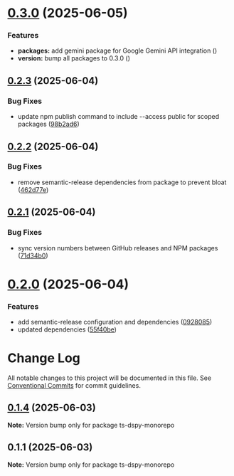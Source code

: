 # [0.3.0](https://github.com/ardada2468/LLMTypeSafe/compare/v0.2.3...v0.3.0) (2025-06-05)

### Features

* **packages:** add gemini package for Google Gemini API integration ([<commit-hash>](https://github.com/ardada2468/LLMTypeSafe/commit/<commit-hash>))
* **version:** bump all packages to 0.3.0 ([<commit-hash>](https://github.com/ardada2468/LLMTypeSafe/commit/<commit-hash>))

## [0.2.3](https://github.com/ardada2468/LLMTypeSafe/compare/v0.2.2...v0.2.3) (2025-06-04)


### Bug Fixes

* update npm publish command to include --access public for scoped packages ([98b2ad6](https://github.com/ardada2468/LLMTypeSafe/commit/98b2ad602353419738e0a2ff53a818deec607fe6))

## [0.2.2](https://github.com/ardada2468/LLMTypeSafe/compare/v0.2.1...v0.2.2) (2025-06-04)


### Bug Fixes

* remove semantic-release dependencies from package to prevent bloat ([462d77e](https://github.com/ardada2468/LLMTypeSafe/commit/462d77ed4caca789fec8b4cfbd43130c7fb756d1))

## [0.2.1](https://github.com/ardada2468/LLMTypeSafe/compare/v0.2.0...v0.2.1) (2025-06-04)


### Bug Fixes

* sync version numbers between GitHub releases and NPM packages ([71d34b0](https://github.com/ardada2468/LLMTypeSafe/commit/71d34b079e1543af4203a22c5a0a48dc3ecd5c22))

# [0.2.0](https://github.com/ardada2468/LLMTypeSafe/compare/v0.1.4...v0.2.0) (2025-06-04)


### Features

* add semantic-release configuration and dependencies ([0928085](https://github.com/ardada2468/LLMTypeSafe/commit/09280857654ac4e3fac86236925cf1ad10fc2ff5))
* updated dependencies ([55f40be](https://github.com/ardada2468/LLMTypeSafe/commit/55f40beab3f15f7d6be27b90d03fbfdef0838e94))

# Change Log

All notable changes to this project will be documented in this file.
See [Conventional Commits](https://conventionalcommits.org) for commit guidelines.

## [0.1.4](https://github.com/ardada2468/LLMTypeSafe/compare/v0.1.1...v0.1.4) (2025-06-03)

**Note:** Version bump only for package ts-dspy-monorepo

## 0.1.1 (2025-06-03)

**Note:** Version bump only for package ts-dspy-monorepo
